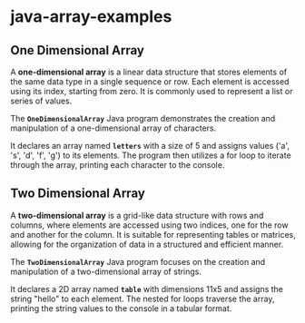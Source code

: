 # java-array-examples

## One Dimensional Array
A **one-dimensional array** is a linear data structure that stores elements of the same data type in a single sequence or row. Each element is accessed using its index, starting from zero. It is commonly used to represent a list or series of values.

The **`OneDimensionalArray`** Java program demonstrates the creation and manipulation of a one-dimensional array of characters. 

It declares an array named **`letters`** with a size of 5 and assigns values ('a', 's', 'd', 'f', 'g') to its elements. The program then utilizes a for loop to iterate through the array, printing each character to the console.


## Two Dimensional Array
A **two-dimensional array** is a grid-like data structure with rows and columns, where elements are accessed using two indices, one for the row and another for the column. It is suitable for representing tables or matrices, allowing for the organization of data in a structured and efficient manner.

The **`TwoDimensionalArray`** Java program focuses on the creation and manipulation of a two-dimensional array of strings. 

It declares a 2D array named **`table`** with dimensions 11x5 and assigns the string "hello" to each element. The nested for loops traverse the array, printing the string values to the console in a tabular format.
